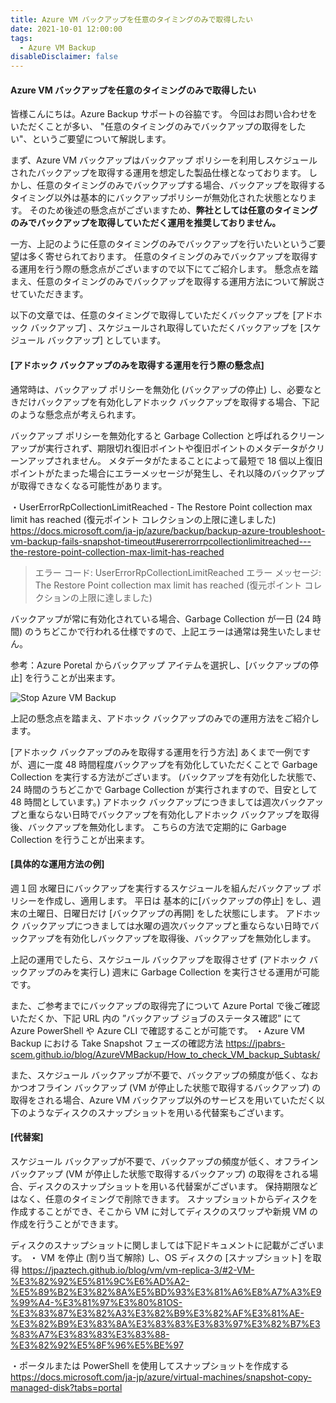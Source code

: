```yaml
---
title: Azure VM バックアップを任意のタイミングのみで取得したい
date: 2021-10-01 12:00:00
tags:
  - Azure VM Backup
disableDisclaimer: false
---
```


<!-- more -->
####  Azure VM バックアップを任意のタイミングのみで取得したい
皆様こんにちは。Azure Backup サポートの谷脇です。
今回はお問い合わせをいただくことが多い、 "任意のタイミングのみでバックアップの取得をしたい"、というご要望について解説します。

まず、Azure VM バックアップはバックアップ ポリシーを利用しスケジュールされたバックアップを取得する運用を想定した製品仕様となっております。
しかし、任意のタイミングのみでバックアップする場合、バックアップを取得するタイミング以外は基本的にバックアップポリシーが無効化された状態となります。
そのため後述の懸念点がございますため、**弊社としては任意のタイミングのみでバックアップを取得していただく運用を推奨しておりません。**

一方、上記のように任意のタイミングのみでバックアップを行いたいというご要望は多く寄せられております。
任意のタイミングのみでバックアップを取得する運用を行う際の懸念点がございますので以下にてご紹介します。
懸念点を踏まえ、任意のタイミングのみでバックアップを取得する運用方法について解説させていただきます。


以下の文章では、任意のタイミングで取得していただくバックアップを [アドホック バックアップ] 、スケジュールされ取得していただくバックアップを [スケジュール バックアップ] としています。

#### [アドホック バックアップのみを取得する運用を行う際の懸念点]
通常時は、バックアップ ポリシーを無効化 (バックアップの停止) し、必要なときだけバックアップを有効化しアドホック バックアップを取得する場合、下記のような懸念点が考えられます。

バックアップ ポリシーを無効化すると Garbage Collection と呼ばれるクリーンアップが実行されず、期限切れ復旧ポイントや復旧ポイントのメタデータがクリーンアップされません。
メタデータがたまることによって最短で 18 個以上復旧ポイントがたまった場合にエラーメッセージが発生し、それ以降のバックアップが取得できなくなる可能性があります。
 
 ・UserErrorRpCollectionLimitReached - The Restore Point collection max limit has reached (復元ポイント コレクションの上限に達しました)
 https://docs.microsoft.com/ja-jp/azure/backup/backup-azure-troubleshoot-vm-backup-fails-snapshot-timeout#usererrorrpcollectionlimitreached---the-restore-point-collection-max-limit-has-reached
 > エラー コード: UserErrorRpCollectionLimitReached
 > エラー メッセージ: The Restore Point collection max limit has reached (復元ポイント コレクションの上限に達しました)
 

バックアップが常に有効化されている場合、Garbage Collection が一日 (24 時間) のうちどこかで行われる仕様ですので、上記エラーは通常は発生いたしません。


参考：Azure Poretal からバックアップ アイテムを選択し、[バックアップの停止] を行うことが出来ます。

![Stop Azure VM Backup](https://user-images.githubusercontent.com/71251920/135618848-76248e66-8013-452e-a471-c4f7c8c37281.png)



上記の懸念点を踏まえ、アドホック バックアップのみでの運用方法をご紹介します。

[アドホック バックアップのみを取得する運用を行う方法]
あくまで一例ですが、週に一度 48 時間程度バックアップを有効化していただくことで Garbage Collection を実行する方法がございます。
(バックアップを有効化した状態で、24 時間のうちどこかで Garbage Collection が実行されますので、目安として 48 時間としています。)
アドホック バックアップにつきましては週次バックアップと重ならない日時でバックアップを有効化しアドホック バックアップを取得後、バックアップを無効化します。
こちらの方法で定期的に Garbage Collection を行うことが出来ます。


#### [具体的な運用方法の例]
週１回 水曜日にバックアップを実行するスケジュールを組んだバックアップ ポリシーを作成し、適用します。
平日は 基本的に[バックアップの停止] をし、週末の土曜日、日曜日だけ [バックアップの再開] をした状態にします。
アドホック バックアップにつきましては水曜の週次バックアップと重ならない日時でバックアップを有効化しバックアップを取得後、バックアップを無効化します。

上記の運用でしたら、スケジュール バックアップを取得させず (アドホック バックアップのみを実行し) 週末に Garbage Collection を実行させる運用が可能です。

また、ご参考までにバックアップの取得完了について Azure Portal で後ご確認いただくか、下記 URL 内の ”バックアップ ジョブのステータス確認” にて Azure PowerShell や Azure CLI で確認することが可能です。
・Azure VM Backup における Take Snapshot フェーズの確認方法 
https://jpabrs-scem.github.io/blog/AzureVMBackup/How_to_check_VM_backup_Subtask/



また、スケジュール バックアップが不要で、バックアップの頻度が低く、なおかつオフライン バックアップ (VM が停止した状態で取得するバックアップ) の取得をされる場合、Azure VM バックアップ以外のサービスを用いていただく以下のようなディスクのスナップショットを用いる代替案もございます。

#### [代替案]
スケジュール バックアップが不要で、バックアップの頻度が低く、オフライン バックアップ (VM が停止した状態で取得するバックアップ) の取得をされる場合、ディスクのスナップショットを用いる代替案がございます。
保持期限などはなく、任意のタイミングで削除できます。
スナップショットからディスクを作成することができ、そこから VM に対してディスクのスワップや新規 VM の作成を行うことができます。
 
ディスクのスナップショットに関しましては下記ドキュメントに記載がございます。
・ VM を停止 (割り当て解除) し、OS ディスクの [スナップショット] を取得
https://jpaztech.github.io/blog/vm/vm-replica-3/#2-VM-%E3%82%92%E5%81%9C%E6%AD%A2-%E5%89%B2%E3%82%8A%E5%BD%93%E3%81%A6%E8%A7%A3%E9%99%A4-%E3%81%97%E3%80%81OS-%E3%83%87%E3%82%A3%E3%82%B9%E3%82%AF%E3%81%AE-%E3%82%B9%E3%83%8A%E3%83%83%E3%83%97%E3%82%B7%E3%83%A7%E3%83%83%E3%83%88-%E3%82%92%E5%8F%96%E5%BE%97
 
・ポータルまたは PowerShell を使用してスナップショットを作成する
https://docs.microsoft.com/ja-jp/azure/virtual-machines/snapshot-copy-managed-disk?tabs=portal